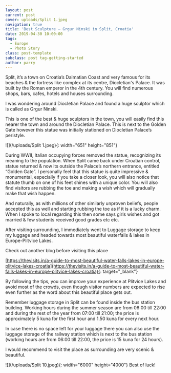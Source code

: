 ```yaml
---
layout: post
current: post
cover: uploads/Split 1.jpeg
navigation: true
title: 'Best Sculpture – Grgur Ninski in Split, Croatia'
date: 2019-04-30 10:00:00
tags:
  - Europe
  - Photo Story
class: post-template
subclass: post tag-getting-started
author: parry
---
```


Split, it’s a town on Croatia’s Dalmatian Coast and very famous for its beaches & the fortress like complex at its centre, Diocletian's Palace. It was built by the Roman emperor in the 4th century. You will find numerous shops, bars, cafes, hotels and houses surrounding.

I was wondering around Diocletian Palace and found a huge sculptor which is called as Grgur Ninski.

This is one of the best & huge sculptors in the town, you will easily find this nearer the town and around the Diocletian Palace. This is next to the Golden Gate however this statue was initially stationed on Diocletian Palace’s peristyle.

![](/uploads/Split 1.jpeg){: width="651" height="851"}

During WWII, Italian occupying forces removed the statue, recognizing its meaning to the population. When Split came back under Croatian control, statue returned & now its outside the Palace’s northern entrance, entitled “Golden Gate”. I personally feel that this statue is quite impressive & monumental, especially if you take a closer look, you will also notice that statute thumb on one of his feet shines with a unique color. You will also find visitors are rubbing the toe and making a wish which will gradually make that wish happen.

And naturally, as with millions of other similarly unproven beliefs, people accepted this as well and starting rubbing the toe as if it is a lucky charm. When I spoke to local regarding this then some says girls wishes and got married & few students received good grades etc etc.

After visiting surrounding, I immediately went to Luggage storage to keep my luggage and headed towards most beautiful waterfalls & lakes in Europe-Plitvice Lakes.

Check out another blog before visiting this place

[https://thevisits.in/a-guide-to-most-beautiful-water-falls-lakes-in-europe-plitvice-lakes-croatia](https://thevisits.in/a-guide-to-most-beautiful-water-falls-lakes-in-europe-plitvice-lakes-croatia){: target="_blank"}

By following the tips, you can improve your experience at Plitvice Lakes and avoid most of the crowds, even though visitor numbers are expected to rise even further as the word about this beautiful place gets out.

Remember luggage storage in Split can be found inside the bus station building. Working hours during the summer season are from 06:00 till 22:00 and during the rest of the year from 07:00 till 21:00; the price is approximately 5 kuna for the first hour and 1.50 kuna for every next hour.

In case there is no space left for your luggage there you can also use the luggage storage of the railway station which is next to the bus station (working hours are from 06:00 till 22:00, the price is 15 kuna for 24 hours).

I would recommend to visit the place as surrounding are very scenic & beautiful.

![](/uploads/Split 10.jpeg){: width="6000" height="4000"}
Best of luck\!